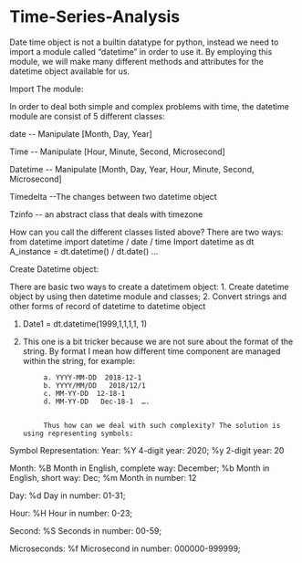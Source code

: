 # Time-Series-Analysis
Date time object is not a builtin datatype for python, instead we need to import a module called “datetime” in order to use it. By employing this module, we will  make many different methods and attributes for the datetime object available for us.

Import The module:

In order to deal both simple and complex problems with time, the datetime module are consist of 5 different classes:

date -- Manipulate [Month, Day, Year]

Time -- Manipulate [Hour, Minute, Second, Microsecond]

Datetime -- Manipulate [Month, Day, Year, Hour, Minute, Second, Microsecond]

Timedelta --The changes between two datetime object

Tzinfo -- an abstract class that deals with timezone

How can you call the different classes listed above? There are two ways:
from datetime import datetime / date / time
Import datetime as dt
A_instance = dt.datetime() / dt.date() ...

Create Datetime object:

There are basic two ways to create a datetimem object: 1. Create datetime object by using then datetime module and classes; 2. Convert strings and other forms of record of datetime to datetime object

1. Date1 = dt.datetime(1999,1,1,1,1, 1)

2. This one is a bit tricker because we are not sure about the format of the string. By format I mean how different time component are managed within the string, for example:

            a. YYYY-MM-DD  2018-12-1
            b. YYYY/MM/DD   2018/12/1
            c. MM-YY-DD  12-18-1                    
            d. MM-YY-DD   Dec-18-1  ….

         
            Thus how can we deal with such complexity? The solution is using representing symbols:
 


Symbol Representation:
Year:  %Y  4-digit year: 2020; %y 2-digit year: 20

Month: %B Month in English, complete way: December; %b Month in English, short way: Dec; %m Month in number: 12

Day: %d Day in number: 01-31; 

Hour: %H Hour in number: 0-23;

Second: %S Seconds in number: 00-59;

Microseconds: %f Microsecond in number: 000000-999999;


